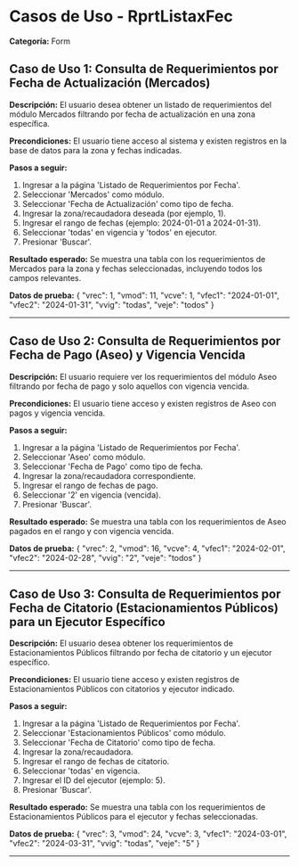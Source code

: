 # Casos de Uso - RprtListaxFec

**Categoría:** Form

## Caso de Uso 1: Consulta de Requerimientos por Fecha de Actualización (Mercados)

**Descripción:** El usuario desea obtener un listado de requerimientos del módulo Mercados filtrando por fecha de actualización en una zona específica.

**Precondiciones:**
El usuario tiene acceso al sistema y existen registros en la base de datos para la zona y fechas indicadas.

**Pasos a seguir:**
1. Ingresar a la página 'Listado de Requerimientos por Fecha'.
2. Seleccionar 'Mercados' como módulo.
3. Seleccionar 'Fecha de Actualización' como tipo de fecha.
4. Ingresar la zona/recaudadora deseada (por ejemplo, 1).
5. Ingresar el rango de fechas (ejemplo: 2024-01-01 a 2024-01-31).
6. Seleccionar 'todas' en vigencia y 'todos' en ejecutor.
7. Presionar 'Buscar'.

**Resultado esperado:**
Se muestra una tabla con los requerimientos de Mercados para la zona y fechas seleccionadas, incluyendo todos los campos relevantes.

**Datos de prueba:**
{
  "vrec": 1,
  "vmod": 11,
  "vcve": 1,
  "vfec1": "2024-01-01",
  "vfec2": "2024-01-31",
  "vvig": "todas",
  "veje": "todos"
}

---

## Caso de Uso 2: Consulta de Requerimientos por Fecha de Pago (Aseo) y Vigencia Vencida

**Descripción:** El usuario requiere ver los requerimientos del módulo Aseo filtrando por fecha de pago y solo aquellos con vigencia vencida.

**Precondiciones:**
El usuario tiene acceso y existen registros de Aseo con pagos y vigencia vencida.

**Pasos a seguir:**
1. Ingresar a la página 'Listado de Requerimientos por Fecha'.
2. Seleccionar 'Aseo' como módulo.
3. Seleccionar 'Fecha de Pago' como tipo de fecha.
4. Ingresar la zona/recaudadora correspondiente.
5. Ingresar el rango de fechas de pago.
6. Seleccionar '2' en vigencia (vencida).
7. Presionar 'Buscar'.

**Resultado esperado:**
Se muestra una tabla con los requerimientos de Aseo pagados en el rango y con vigencia vencida.

**Datos de prueba:**
{
  "vrec": 2,
  "vmod": 16,
  "vcve": 4,
  "vfec1": "2024-02-01",
  "vfec2": "2024-02-28",
  "vvig": "2",
  "veje": "todos"
}

---

## Caso de Uso 3: Consulta de Requerimientos por Fecha de Citatorio (Estacionamientos Públicos) para un Ejecutor Específico

**Descripción:** El usuario desea obtener los requerimientos de Estacionamientos Públicos filtrando por fecha de citatorio y un ejecutor específico.

**Precondiciones:**
El usuario tiene acceso y existen registros de Estacionamientos Públicos con citatorios y ejecutor indicado.

**Pasos a seguir:**
1. Ingresar a la página 'Listado de Requerimientos por Fecha'.
2. Seleccionar 'Estacionamientos Públicos' como módulo.
3. Seleccionar 'Fecha de Citatorio' como tipo de fecha.
4. Ingresar la zona/recaudadora.
5. Ingresar el rango de fechas de citatorio.
6. Seleccionar 'todas' en vigencia.
7. Ingresar el ID del ejecutor (ejemplo: 5).
8. Presionar 'Buscar'.

**Resultado esperado:**
Se muestra una tabla con los requerimientos de Estacionamientos Públicos para el ejecutor y fechas seleccionadas.

**Datos de prueba:**
{
  "vrec": 3,
  "vmod": 24,
  "vcve": 3,
  "vfec1": "2024-03-01",
  "vfec2": "2024-03-31",
  "vvig": "todas",
  "veje": "5"
}

---

